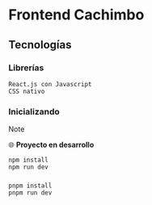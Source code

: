 # Frontend Cachimbo

## Tecnologías

### Librerías

    React.js con Javascript
    CSS nativo

### Inicializando

> [!NOTE]
> 🌐 **Proyecto en desarrollo**

    npm install
    npm run dev
### 
    pnpm install
    pnpm run dev

